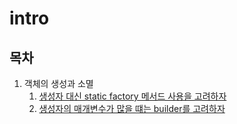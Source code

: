 # intro

## 목차

1. 객체의 생성과 소멸
	1. [생성자 대신 static factory 메서드 사용을 고려하자](./01_Consider_static_factory_methods_istead_of_constructors.md)
	2. [생성자의 매개변수가 많을 떄는 builder를 고려하자](./02_Consider_a_builder_when_faced_with_many_constructor_parameters.md)
